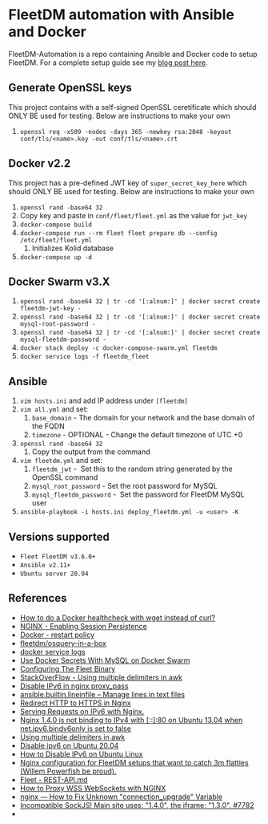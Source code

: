 # FleetDM automation with Ansible and Docker

FleetDM-Automation is a repo containing Ansible and Docker code to setup FleetDM. For a complete setup guide see my [blog post here](https://holdmybeersecurity.com/2021/01/07/getting-started-with-fleetdm-v3-6-0/).

## Generate OpenSSL keys
This project contains with a self-signed OpenSSL ceretificate which should ONLY BE used for testing. Below are instructions to make your own
1. `openssl req -x509 -nodes -days 365 -newkey rsa:2048 -keyout conf/tls/<name>.key -out conf/tls/<name>.crt`

## Docker v2.2
This project has a pre-defined JWT key of `super_secret_key_here` which should ONLY BE used for testing. Below are instructions to make your own
1. `openssl rand -base64 32`
1. Copy key and paste in `conf/fleet/fleet.yml` as the value for `jwt_key`
1. `docker-compose build`
1. `docker-compose run --rm fleet fleet prepare db --config /etc/fleet/fleet.yml`
    1. Initializes Kolid database
1. `docker-compose up -d`

## Docker Swarm v3.X
1. `openssl rand -base64 32 | tr -cd '[:alnum:]' | docker secret create fleetdm-jwt-key -`
1. `openssl rand -base64 32 | tr -cd '[:alnum:]' | docker secret create mysql-root-password -`
1. `openssl rand -base64 32 | tr -cd '[:alnum:]' | docker secret create mysql-fleetdm-password -`
1. `docker stack deploy -c docker-compose-swarm.yml fleetdm`
1. `docker service logs -f fleetdm_fleet`

## Ansible
1. `vim hosts.ini` and add IP address under `[fleetdm]`
1. `vim all.yml` and set:
    1. `base_domain` - The domain for your network and the base domain of the FQDN
    1. `timezone` - OPTIONAL - Change the default timezone of UTC +0
1. `openssl rand -base64 32`
    1. Copy the output from the command
1. `vim fleetdm.yml` and set:
    1. `fleetdm_jwt` -  Set this to the random string generated by the OpenSSL command
    1. `mysql_root_password` - Set the root password for MySQL
    1. `mysql_fleetdm_password` -  Set the password for FleetDM MySQL user
1. `ansible-playbook -i hosts.ini deploy_fleetdm.yml -u <user> -K`


## Versions supported
* `Fleet FleetDM v3.6.0+`
* `Ansible v2.11+`
* `Ubuntu server 20.04`

## References
* [How to do a Docker healthcheck with wget instead of curl?](https://stackoverflow.com/questions/47722898/how-to-do-a-docker-healthcheck-with-wget-instead-of-curl)
* [NGINX - Enabling Session Persistence](https://docs.nginx.com/nginx/admin-guide/load-balancer/http-load-balancer/#enabling-session-persistence)
* [Docker - restart policy](https://docs.docker.com/compose/compose-file/#restart_policy)
* [fleetdm/osquery-in-a-box](https://github.com/fleetdm/osquery-in-a-box/blob/master/docker-compose.yml)
* [docker service logs](https://docs.docker.com/engine/reference/commandline/service_logs/)
* [Use Docker Secrets With MySQL on Docker Swarm](https://blog.ruanbekker.com/blog/2017/11/23/use-docker-secrets-with-mysql-on-docker-swarm/)
* [Configuring The Fleet Binary](https://github.com/fleetdm/fleet/blob/master/docs/infrastructure/configuring-the-fleet-binary.md)
* [StackOverFlow - Using multiple delimiters in awk](https://stackoverflow.com/questions/12204192/using-multiple-delimiters-in-awk)
* [Disable IPv6 in nginx proxy_pass](https://serverfault.com/questions/527317/disable-ipv6-in-nginx-proxy-pass)
* [ansible.builtin.lineinfile – Manage lines in text files](https://docs.ansible.com/ansible/latest/collections/ansible/builtin/lineinfile_module.html)
* [Redirect HTTP to HTTPS in Nginx](https://linuxize.com/post/redirect-http-to-https-in-nginx/)
* [Serving Requests on IPv6 with Nginx.](https://bubblin.io/blog/ipv6-nginx)
* [Nginx 1.4.0 is not binding to IPv4 with [::]:80 on Ubuntu 13.04 when net.ipv6.bindv6only is set to false](https://trac.nginx.org/nginx/ticket/345)
* [Using multiple delimiters in awk](https://stackoverflow.com/questions/12204192/using-multiple-delimiters-in-awk)
* [Disable ipv6 on Ubuntu 20.04](https://www.geekpills.com/operating-system/linux/disable-ipv6-on-ubuntu-20-04)
* [How to Disable IPv6 on Ubuntu Linux](https://itsfoss.com/disable-ipv6-ubuntu-linux/)
* [Nginx configuration for FleetDM setups that want to catch 3m flatties (Willem Powerfish be proud).](https://mysteryincorporated.medium.com/nginx-configuration-for-fleetdm-setups-that-want-to-catch-3m-flatties-willem-powerfish-be-proud-7f99f97fdede)
* [Fleet - REST-API.md](https://github.com/fleetdm/fleet/blob/main/docs/1-Using-Fleet/3-REST-API.md)
* [How to Proxy WSS WebSockets with NGINX](https://www.serverlab.ca/tutorials/linux/web-servers-linux/how-to-proxy-wss-websockets-with-nginx/)
* [nginx — How to Fix Unknown "connection_upgrade" Variable](https://futurestud.io/tutorials/nginx-how-to-fix-unknown-connection_upgrade-variable)
* [Incompatible SockJS! Main site uses: "1.4.0", the iframe: "1.3.0". #7782](https://github.com/facebook/create-react-app/issues/7782)
* []()